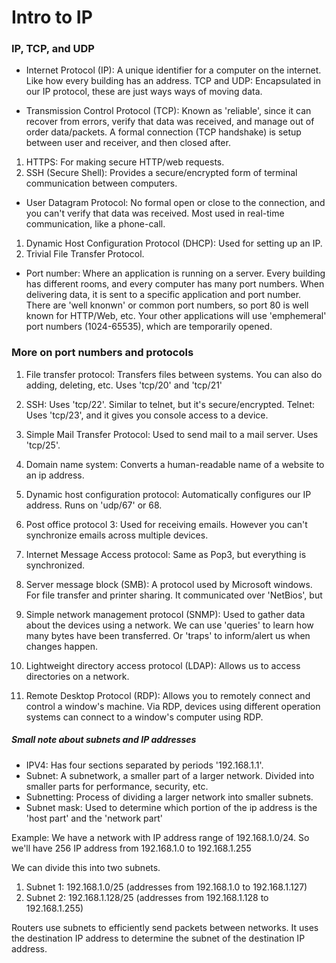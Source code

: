 # Intro to IP


### IP, TCP, and UDP
- Internet Protocol (IP): A unique identifier for a computer on the internet. Like how every building has an address. TCP and UDP: Encapsulated in our IP protocol, these are just ways ways of moving data.

- Transmission Control Protocol (TCP): Known as 'reliable', since it can recover from errors, verify that data was received, and manage out of order data/packets. A formal connection (TCP handshake) is setup between user and receiver, and then closed after.
1. HTTPS: For making secure HTTP/web requests.
2. SSH (Secure Shell): Provides a secure/encrypted form of terminal communication between computers.

- User Datagram Protocol: No formal open or close to the connection, and you can't verify that data was received. Most used in real-time communication, like a phone-call.
1. Dynamic Host Configuration Protocol (DHCP): Used for setting up an IP.
2. Trivial File Transfer Protocol.

- Port number: Where an application is running on a server. Every building has different rooms, and every computer has many port numbers. When delivering data, it is sent to a specific application and port number. There are 'well knonwn' or common port numbers, so port 80 is well known for HTTP/Web, etc. Your other applications will use 'emphemeral' port numbers (1024-65535), which are temporarily opened.


### More on port numbers and protocols
1. File transfer protocol: Transfers files between systems. You can also do adding, deleting, etc. Uses 'tcp/20' and 'tcp/21'
2. SSH: Uses 'tcp/22'. Similar to telnet, but it's secure/encrypted.
 Telnet: Uses 'tcp/23', and it gives you console access to a device. 
3. Simple Mail Transfer Protocol: Used to send mail to a mail server. Uses 'tcp/25'.
4. Domain name system: Converts a human-readable name of a website to an ip address.
5. Dynamic host configuration protocol: Automatically configures our IP address. Runs on 'udp/67' or 68.
6. Post office protocol 3: Used for receiving emails. However you can't synchronize emails across multiple devices.
7. Internet Message Access protocol: Same as Pop3, but everything is synchronized.
8. Server message block (SMB): A protocol used by Microsoft windows. For file transfer and printer sharing. It communicated over 'NetBios', but 
9. Simple network management protocol (SNMP): Used to gather data about the devices using a network. We can use 'queries' to learn how many bytes have been transferred. Or 'traps' to inform/alert us when changes happen.

10. Lightweight directory access protocol (LDAP): Allows us to access directories on a network.

11. Remote Desktop Protocol (RDP): Allows you to remotely connect and control a window's machine. Via RDP, devices using different operation systems can connect to a window's computer using RDP.



##### Small note about subnets and IP addresses

- IPV4: Has four sections separated by periods '192.168.1.1'.
- Subnet: A subnetwork, a smaller part of a larger network. Divided into smaller parts for performance, security, etc.
- Subnetting: Process of dividing a larger network into smaller subnets.
- Subnet mask: Used to determine which portion of the ip address is the 'host part' and the 'network part'

Example: 
We have a network with IP address range of 192.168.1.0/24. So we'll have 256 IP address from 192.168.1.0 to 192.168.1.255

We can divide this into two subnets.

1. Subnet 1: 192.168.1.0/25 (addresses from 192.168.1.0 to 192.168.1.127)
2. Subnet 2: 192.168.1.128/25 (addresses from 192.168.1.128 to 192.168.1.255)

Routers use subnets to efficiently send packets between networks. It uses the destination IP address to determine the subnet of the destination IP address.
